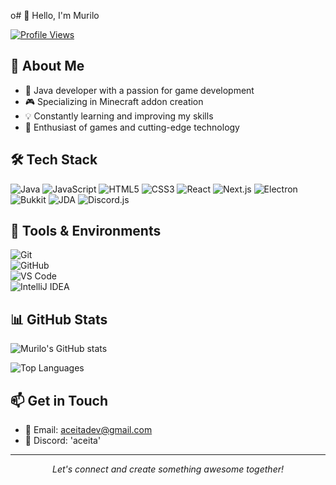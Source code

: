 o# 👋 Hello, I'm Murilo

[![Profile Views](https://komarev.com/ghpvc/?username=aceitadev&color=blueviolet&style=flat-square&label=Profile+Views)](https://github.com/aceitadev)

## 👤 About Me

- 🚀 Java developer with a passion for game development  
- 🎮 Specializing in Minecraft addon creation  
- 💡 Constantly learning and improving my skills  
- 🌟 Enthusiast of games and cutting-edge technology  

## 🛠️ Tech Stack  

![Java](https://img.shields.io/badge/Java-%23ED8B00.svg?style=for-the-badge&logo=java&logoColor=white) ![JavaScript](https://img.shields.io/badge/JavaScript-%23F7DF1E.svg?style=for-the-badge&logo=javascript&logoColor=black) ![HTML5](https://img.shields.io/badge/HTML5-%23E34F26.svg?style=for-the-badge&logo=html5&logoColor=white) ![CSS3](https://img.shields.io/badge/CSS3-%231572B6.svg?style=for-the-badge&logo=css3&logoColor=white) ![React](https://img.shields.io/badge/React-%2320232a.svg?style=for-the-badge&logo=react&logoColor=%2361DAFB) ![Next.js](https://img.shields.io/badge/Next.js-%23000000.svg?style=for-the-badge&logo=next.js&logoColor=white) ![Electron](https://img.shields.io/badge/Electron-%2320232a.svg?style=for-the-badge&logo=electron&logoColor=%2361DAFB) ![Bukkit](https://img.shields.io/badge/Bukkit-%232B2B2B.svg?style=for-the-badge&logo=data:image/png;base64,<base64_encoded_icon>&logoColor=white) ![JDA](https://img.shields.io/badge/JDA-%23007ACC.svg?style=for-the-badge&logoColor=white) ![Discord.js](https://img.shields.io/badge/Discord.js-%232C2F33.svg?style=for-the-badge&logo=discord&logoColor=blue)  

## 🔧 Tools & Environments  

![Git](https://img.shields.io/badge/Git-%23F05033.svg?style=for-the-badge&logo=git&logoColor=white)  
![GitHub](https://img.shields.io/badge/GitHub-%23121011.svg?style=for-the-badge&logo=github&logoColor=white)  
![VS Code](https://img.shields.io/badge/VS%20Code-%23007ACC.svg?style=for-the-badge&logo=visual-studio-code&logoColor=white)  
![IntelliJ IDEA](https://img.shields.io/badge/IntelliJ%20IDEA-%23000000.svg?style=for-the-badge&logo=intellij-idea&logoColor=white)  

## 📊 GitHub Stats  

<p align="start">
  <img src="https://github-readme-stats.vercel.app/api?username=aceitadev&show_icons=true&theme=radical" alt="Murilo's GitHub stats" />
</p>

<p align="start">
  <img src="https://github-readme-stats.vercel.app/api/top-langs/?username=aceitadev&layout=compact&theme=radical" alt="Top Languages" />
</p>

## 📫 Get in Touch  

- 📧 Email: aceitadev@gmail.com  
- 💬 Discord: 'aceita'  
---

<p align="center">
  <i>Let's connect and create something awesome together!</i>
</p>